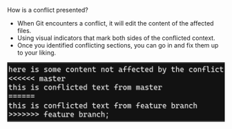 How is a conflict presented?

* When Git encounters a conflict, it will edit the content of the affected files.
* Using visual indicators that mark both sides of the conflicted context.
* Once you identified conflicting sections, you can go in and fix them up to your liking.

![](img/conflict01.png)
